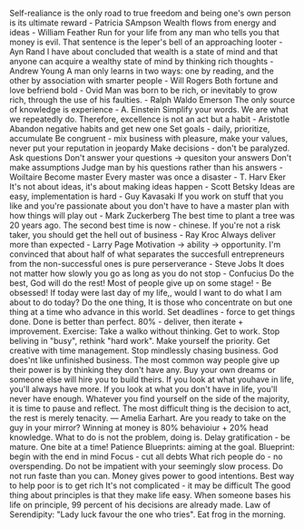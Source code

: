 Self-realiance is the only road to true freedom and being one's own person is its ultimate reward - Patricia SAmpson
Wealth flows from energy and ideas - William Feather
Run for your life from any man who tells you that money is evil. That sentence is the leper's bell of an approaching looter - Ayn Rand
I have about concluded that wealth is a state of mind and that anyone can acquire a wealthy state of mind by thinking rich thoughts - Andrew Young
A man only learns in two ways: one by reading, and the other by association with smarter people - Will Rogers
Both fortune and love befriend bold - Ovid
Man was born to be rich, or inevitably to grow rich, through the use of his faulties. - Ralph Waldo Emerson
The only source of knowledge is experience - A. Einstein
Simplify your words.
We are what we repeatedly do. Therefore, excellence is not an act but a habit - Aristotle
Abandon negative habits and get new one
Set goals - daily, prioritize, accumulate
Be congruent - mix business with pleasure, make your values, never put your reputation in jeopardy
Make decisions - don't be paralyzed.
Ask questions
Don't answer your questions -> quesiton your answers
Don't make assumptions
Judge man by his questions rather than his answers - Woiltaire
Become master
Every master was once a disaster - T. Harv Eker
It's not about ideas, it's about making ideas happen - Scott Betsky
Ideas are easy, implementation is hard - Guy Kavasaki
If you work on stuff that you like and you're passionate about you don't have to have a master plan with how things will play out - Mark Zuckerberg
The best time to plant a tree was 20 years ago. The second best time is now - chinese.
If you're not a risk taker, you should get the hell out of business - Ray Kroc
Always deliver more than expected - Larry Page
Motivation -> ability -> opportunity.
I'm convinced that about half of what separates the succesfull entrepreneurs from the non-successful ones is pure perserverance - Steve Jobs
It does not matter how slowly you go as long as you do not stop - Confucius
Do the best, God will do the rest!
Most of people give up on some stage! - Be obsessed!
If today were last day of my life,, would I want to do what I am about to do today?
Do the one thing, It is those who concentrate on but one thing at a time who advance in this world.
Set deadlines - force to get things done.
Done is better than perfect. 80% - deliver, then iterate + improvement.
Exercise: Take a walko without thinking.
Get to work. 
Stop beliving in "busy", rethink "hard work".
Make yourself the priority.
Get creative with time management.
Stop mindlessly chasing business.
God does'nt like unfinished business.
The most common way people give up their power is by thinking they don't have any.
Buy your own dreams or someone else will hire you to build theirs.
If you look at what youhave in life, you'll always have more. If you look at what you don't have in life, you'll never have enough.
Whatever you find yourself on the side of the majority, it is time to pause and reflect.
The most difficult thing is the decision to act, the rest is merely tenacity. — Amelia Earhart.
Are you ready to take on the guy in your mirror?
Winning at money is 80% behavioiur + 20% head knowledge.
What to do is not the problem, doing is.
Delay gratification - be mature.
One bite at a time! Patience
Blueprints: aiming at the goal.
Blueprint: begin with the end in mind
Focus - cut all debts
What rich people do - no overspending.
Do not be impatient with your seemingly slow process.
Do not run faste than you can.
Money gives power to good intentions.
Best way to help poor is to get rich
It's not complicated - it may be difficult
The good thing about principles is that they make life easy. When someone bases his life on principle, 99 percent of his decisions are already made.
Law of Serendipity: "Lady luck favour the one who tries".
Eat frog in the morning.
